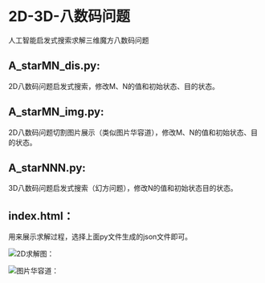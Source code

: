 # 2D-3D-八数码问题
人工智能启发式搜索求解三维魔方八数码问题

## A_starMN_dis.py:
  2D八数码问题启发式搜索，修改M、N的值和初始状态、目的状态。

## A_starMN_img.py:
  2D八数码问题切割图片展示（类似图片华容道），修改M、N的值和初始状态、目的状态。
  
## A_starNNN.py:
  3D八数码问题启发式搜索（幻方问题），修改N的值和初始状态目的状态。
  
## index.html：
  用来展示求解过程，选择上面py文件生成的json文件即可。
  
![2D求解图：](https://github.com/Levigty/2D-3D-Astar/blob/master/2D.JPG)

![图片华容道：](https://github.com/Levigty/2D-3D-Astar/blob/master/img.JPG)
